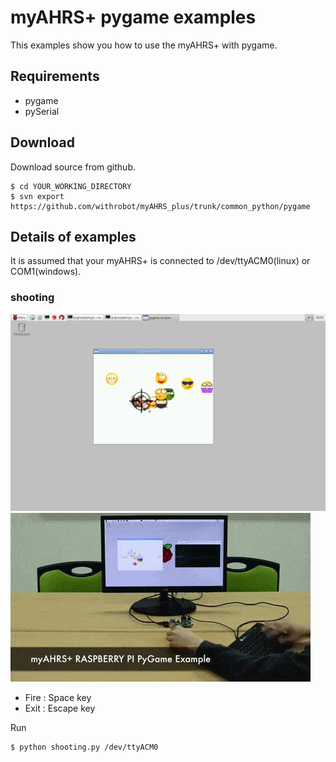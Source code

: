 # myAHRS+ pygame examples

This examples show you how to use the myAHRS+ with pygame.  

## Requirements

* pygame
* pySerial 

## Download
Download source from github. 

```
$ cd YOUR_WORKING_DIRECTORY
$ svn export https://github.com/withrobot/myAHRS_plus/trunk/common_python/pygame
```

## Details of examples  

It is assumed that your myAHRS+ is connected to /dev/ttyACM0(linux) or COM1(windows).

### shooting
![ScreenShot](../images/pygame_shooting.png)
[![ScreenShot](../images/raspberry_pygame_shooting.gif)](https://youtu.be/OJmiVEsdxbU )

* Fire : Space key 
* Exit : Escape key 


Run  

```
$ python shooting.py /dev/ttyACM0
```

